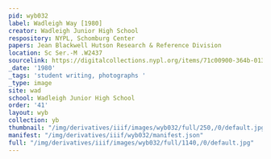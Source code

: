 ```yaml
---
pid: wyb032
label: Wadleigh Way [1980]
creator: Wadleigh Junior High School
respository: NYPL, Schomburg Center
papers: Jean Blackwell Hutson Research & Reference Division
location: Sc Ser.-M .W2437
sourcelink: https://digitalcollections.nypl.org/items/71c00900-364b-0134-c629-00505686a51c
_date: '1980'
_tags: 'student writing, photographs '
_type: image
site: wad
school: Wadleigh Junior High School
order: '41'
layout: wyb
collection: yb
thumbnail: "/img/derivatives/iiif/images/wyb032/full/250,/0/default.jpg"
manifest: "/img/derivatives/iiif/wyb032/manifest.json"
full: "/img/derivatives/iiif/images/wyb032/full/1140,/0/default.jpg"
---
```

